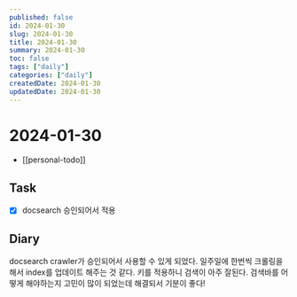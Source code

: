 ```yaml
---
published: false
id: 2024-01-30
slug: 2024-01-30
title: 2024-01-30
summary: 2024-01-30
toc: false
tags: ["daily"]
categories: ["daily"]
createdDate: 2024-01-30
updatedDate: 2024-01-30
---
```


# 2024-01-30
- [[personal-todo]]

## Task
- [X] docsearch 승인되어서 적용

## Diary
docsearch crawler가 승인되어서 사용할 수 있게 되었다.
일주일에 한번씩 크롤링을 해서 index를 업데이트 해주는 것 같다.
키를 적용하니 검색이 아주 잘된다. 검색바를 어떻게 해야하는지 고민이 많이 되었는데 해결되서 기분이 좋다!
